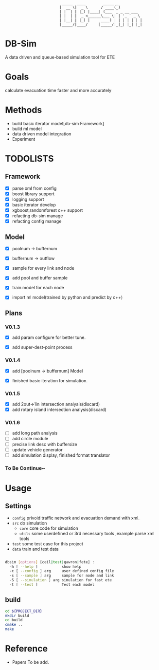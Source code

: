 						  	  _____  ____        _____ _            
						  	 |  __ \|  _ \      / ____(_)           
						  	 | |  | | |_) |____| (___  _ _ __ ___   
						  	 | |  | |  _ <______\___ \| | '_ ` _ \  
						  	 | |__| | |_) |     ____) | | | | | | | 
						  	 |_____/|____/     |_____/|_|_| |_| |_| 

# DB-Sim
A data driven and  queue-based simulation tool for ETE 

# Goals
calculate evacuation time faster and  more accurately

# Methods
-  build basic iterator model[db-sim Framework]
-  build ml model
-  data driven model integration
-  Experiment

# TODOLISTS
## Framework
- [x] parse xml from config
- [x] boost library support
- [x] logging support
- [x] basic iterator develop
- [x] xgboost,randomforest c++ support
- [x] refacting db-sim manage
- [x] refacting config manage 

## Model
- [x] poolnum -> buffernum
- [x] buffernum -> outflow
- [x] sample for every link and node
- [x] add pool and buffer sample
- [x] train model for each node
- [x] import ml model(trained by python and predict by c++)


## Plans
### V0.1.3
- [x] add param configure for better tune.
- [x] add super-dest-point process


### V0.1.4
- [x] add [poolnum -> buffernum] Model
- [x] finished basic iteration for simulation.


### V0.1.5
- [x] add 2out->1in intersection analyais(discard)
- [x] add rotary island intersection analysis(discard)

### V0.1.6
- [ ] add long path analysis
- [ ] add circle module
- [ ] precise link desc with buffersize
- [ ] update vehicle generator
- [ ] add simulation display, finished format translator

### To Be Continue~

# Usage
## Settings
- `config` privoid traffic network and evacuation demand with xml.
- `src` do simulation
    - `core` core code for simulation
    - `utils` some userdefined or 3rd necessary tools ,example parse xml tools
- `test` some test case for this project
- `data` train and test data

```bash

dbsim [options] [ceil|test|gawron|fete] :
  -h [ --help ]           show help
  -c [ --config ] arg     user defined config file
  -s [ --sample ] arg     sample for node and link
  -S [ --simulation ] arg simulation for fast ete
  -t [ --test ]           Test each model

```

## build
```bash
cd ${PROJECT_DIR}
mkdir build
cd build
cmake ..
make
```

# Reference
- Papers To be add.
